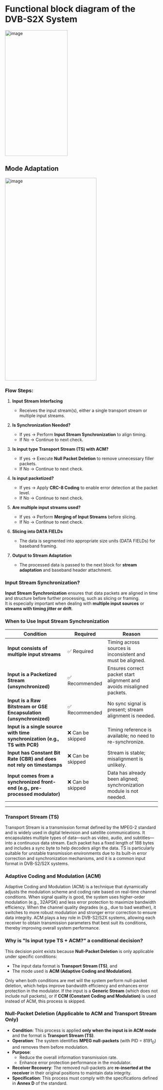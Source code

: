 # Functional block diagram of the DVB-S2X System
<img width="206" height="414" alt="image" src="https://github.com/user-attachments/assets/cc43c237-59da-4fe2-890e-75edeff3502f" />

## Mode Adaptation
<img width="301" height="667" alt="image" src="https://github.com/user-attachments/assets/6c688efd-bb51-4698-88ee-dc4fdefcd20a" />

### Flow Steps:

1. **Input Stream Interfacing**
   - Receives the input stream(s), either a single transport stream or multiple input streams.

2. **Is Synchronization Needed?**
   - If yes → Perform **Input Stream Synchronization** to align timing.
   - If No → Continue to next check.

3. **Is input type Transport Stream (TS) with ACM?**
   - If yes → Execute **Null Packet Deletion** to remove unnecessary filler packets.
   - If No → Continue to next check.

4. **Is input packetized?**
   - If yes → Apply **CRC-8 Coding** to enable error detection at the packet level.
   - If No → Continue to next check.

5. **Are multiple input streams used?**
   - If yes → Perform **Merging of Input Streams** before slicing.
   - If No → Continue to next check.

6. **Slicing into DATA FIELDs**
   - The data is segmented into appropriate size units (DATA FIELDs) for baseband framing.

7. **Output to Stream Adaptation**
   - The processed data is passed to the next block for **stream adaptation** and baseband header attachment.

### Input Stream Synchronization?

 **Input Stream Synchronization** ensures that data packets are aligned in time and structure before further processing, such as slicing or framing.  
 It is especially important when dealing with **multiple input sources** or **streams with timing jitter or drift**.

### When to Use Input Stream Synchronization

| Condition                                                                 | Required         | Reason                                                                                  |
|---------------------------------------------------------------------------|------------------|------------------------------------------------------------------------------------------|
| **Input consists of multiple input streams**                              | ✅ Required       | Timing across sources is inconsistent and must be aligned.                              |
| **Input is a Packetized Stream (unsynchronized)**                         | ✅ Recommended    | Ensures correct packet start alignment and avoids misaligned packets.                   |
| **Input is a Raw Bitstream or GSE Encapsulation (unsynchronized)**       | ✅ Recommended    | No sync signal is present; stream alignment is needed.                                  |
| **Input is a single source with time synchronization (e.g., TS with PCR)**| ❌ Can be skipped | Timing reference is available; no need to re-synchronize.                                |
| **Input has Constant Bit Rate (CBR) and does not rely on timestamps**     | ❌ Can be skipped | Stream is stable; misalignment is unlikely.                                              |
| **Input comes from a synchronized front-end (e.g., pre-processed modulator)** | ❌ Can be skipped | Data has already been aligned; synchronization module is not needed.                    |

---

### Transport Stream (TS)
Transport Stream is a transmission format defined by the MPEG-2 standard and is widely used in digital television and satellite communications. It encapsulates multiple types of data—such as video, audio, and subtitles—into a continuous data stream. Each packet has a fixed length of 188 bytes and includes a sync byte to help decoders align the data. TS is particularly suitable for unstable transmission environments due to its built-in error correction and synchronization mechanisms, and it is a common input format in DVB-S2/S2X systems.

### Adaptive Coding and Modulation (ACM)
Adaptive Coding and Modulation (ACM) is a technique that dynamically adjusts the modulation scheme and coding rate based on real-time channel conditions. When signal quality is good, the system uses higher-order modulation (e.g., 32APSK) and less error protection to maximize bandwidth efficiency. When the channel quality degrades (e.g., due to bad weather), it switches to more robust modulation and stronger error correction to ensure data integrity. ACM plays a key role in DVB-S2/S2X systems, allowing each receiver to obtain transmission parameters that best suit its conditions, thereby improving overall system performance.

### Why is "Is input type TS + ACM?" a conditional decision?

This decision point exists because **Null-Packet Deletion** is only applicable under specific conditions:

- The input data format is **Transport Stream (TS)**, and  
- The mode used is **ACM (Adaptive Coding and Modulation)**.

Only when both conditions are met will the system perform null-packet deletion, which helps improve bandwidth efficiency and enhances error protection in the modulator.
If the input is a **Generic Stream** (which does not include null packets), or if **CCM (Constant Coding and Modulation)** is used instead of ACM, this process is skipped.

###  Null-Packet Deletion (Applicable to ACM and Transport Stream Only)

- **Condition**: This process is applied **only when the input is in ACM mode** and the format is **Transport Stream (TS)**.
- **Operation**: The system identifies **MPEG null-packets** (with PID = 8191<sub>D</sub>) and removes them before modulation.
- **Purpose**:
  - Reduce the overall information transmission rate.
  - Enhance error protection performance in the modulator.
- **Receiver Recovery**: The removed null-packets are **re-inserted at the receiver** in their original positions to maintain data integrity.
- **Specification**: This process must comply with the specifications defined in **Annex D** of the standard.
